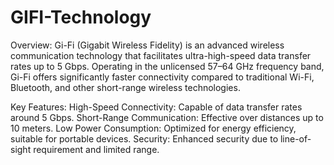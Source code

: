 # GIFI-Technology

Overview:
Gi-Fi (Gigabit Wireless Fidelity) is an advanced wireless communication technology that facilitates ultra-high-speed data transfer rates up to 5 Gbps. Operating in the unlicensed 57–64 GHz frequency band, Gi-Fi offers significantly faster connectivity compared to traditional Wi-Fi, Bluetooth, and other short-range wireless technologies.

Key Features:
High-Speed Connectivity: 
Capable of data transfer rates around 5 Gbps.
Short-Range Communication: 
Effective over distances up to 10 meters.
Low Power Consumption: 
Optimized for energy efficiency, suitable for portable devices.
Security: 
Enhanced security due to line-of-sight requirement and limited range.
